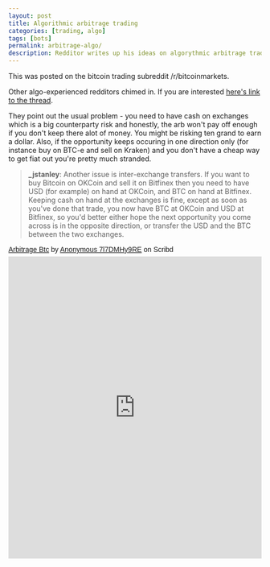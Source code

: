 ```yaml
---
layout: post
title: Algorithmic arbitrage trading
categories: [trading, algo]
tags: [bots]
permalink: arbitrage-algo/
description: Redditor writes up his ideas on algorythmic arbitrage trading.
---
```


This was posted on the bitcoin trading subreddit /r/bitcoinmarkets.

Other algo-experienced redditors chimed in. If you are interested [here's link to the thread](https://www.reddit.com/r/BitcoinMarkets/comments/5lbxbn/it_might_be_time_to_start_algo_trading_again/).

They point out the usual problem - you need to have cash on exchanges which is a big counterparty risk and honestly, the arb won't pay off enough if you don't keep there alot of money. You might be risking ten grand to earn a dollar. Also, if the opportunity keeps occuring in one direction only (for instance buy on BTC-e and sell on Kraken) and you don't have a cheap way to get fiat out you're pretty much stranded.

> **_jstanley**: Another issue is inter-exchange transfers. If you want to buy Bitcoin on OKCoin and sell it on Bitfinex then you need to have USD (for example) on hand at OKCoin, and BTC on hand at Bitfinex. Keeping cash on hand at the exchanges is fine, except as soon as you've done that trade, you now have BTC at OKCoin and USD at Bitfinex, so you'd better either hope the next opportunity you come across is in the opposite direction, or transfer the USD and the BTC between the two exchanges.


<p  style=" margin: 12px auto 6px auto; font-family: Helvetica,Arial,Sans-serif; font-style: normal; font-variant: normal; font-weight: normal; font-size: 14px; line-height: normal; font-size-adjust: none; font-stretch: normal; -x-system-font: none; display: block;">   <a title="View Arbitrage Btc on Scribd" href="https://www.scribd.com/document/335420918/Arbitrage-Btc#from_embed"  style="text-decoration: underline;" >Arbitrage Btc</a> by <a title="View Anonymous 7l7DMHy9RE's profile on Scribd" href="https://www.scribd.com/user/343304926/Anonymous-7l7DMHy9RE#from_embed"  style="text-decoration: underline;" >Anonymous 7l7DMHy9RE</a> on Scribd</p><iframe class="scribd_iframe_embed" src="https://www.scribd.com/embeds/335420918/content?start_page=1&view_mode=scroll&access_key=key-2S7ZdWm9ibGKXfuccjWZ&show_recommendations=true" data-auto-height="false" data-aspect-ratio="0.7080062794348508" scrolling="no" id="doc_16343" width="100%" height="600" frameborder="0"></iframe>
